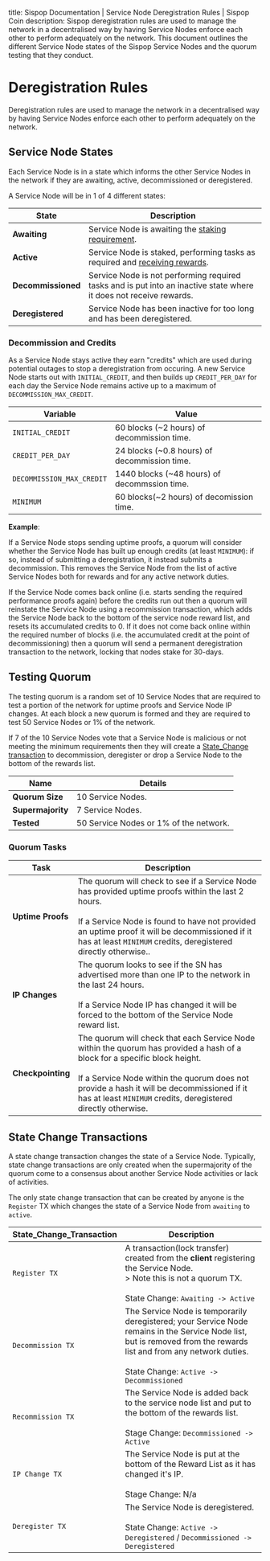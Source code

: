 title: Sispop Documentation | Service Node Deregistration Rules | Sispop Coin
description: Sispop deregistration rules are used to manage the network in a decentralised way by having Service Nodes enforce each other to perform adequately on the network. This document outlines the different Service Node states of the Sispop Service Nodes and the quorum testing that they conduct.

# Deregistration Rules
Deregistration rules are used to manage the network in a decentralised way by having Service Nodes enforce each other to perform adequately on the network.

## Service Node States
Each Service Node is in a state which informs the other Service Nodes in the network if they are awaiting, active, decommissioned or deregistered.

A Service Node will be in 1 of 4 different states:

| **State**                   | **Description**                                                                                                        |
|-----------------------------|------------------------------------------------------------------------------------------------------------------------|
| **Awaiting**                | Service Node is awaiting the [staking requirement](../StakingRequirement).                                             |
| **Active**                  | Service Node is staked, performing tasks as required and [receiving rewards](../../Advanced/Cryptoeconomics/#service-node-reward).|
| **Decommissioned**          | Service Node is not performing required tasks and is put into an inactive state where it does not receive rewards.     |
| **Deregistered**            | Service Node has been inactive for too long and has been deregistered.                                                 |

### Decommission and Credits
As a Service Node stays active they earn "credits" which are used during potential outages to stop a deregistration from occuring. A new Service Node starts out with `INITIAL_CREDIT`, and then builds up `CREDIT_PER_DAY` for each day the Service Node remains active up to a maximum of `DECOMMISSION_MAX_CREDIT`.

| **Variable**             | **Value**                                                              |
|--------------------------|------------------------------------------------------------------------|
| `INITIAL_CREDIT`         | 60 blocks (~2 hours) of decommission time.                             |
| `CREDIT_PER_DAY`         | 24 blocks (~0.8 hours) of decommission time.                           |
| `DECOMMISSION_MAX_CREDIT`| 1440 blocks (~48 hours) of decommssion time.                            |
| `MINIMUM`                | 60 blocks(~2 hours) of decomission time.|

**Example**:

If a Service Node stops sending uptime proofs, a quorum will consider whether the Service Node has built up enough credits (at least `MINIMUM`): if so, instead of submitting a deregistration, it instead submits a decommission.  This removes the Service Node from the list of active Service Nodes both for rewards and for any active network duties.  

If the Service Node comes back online (i.e. starts sending the required performance proofs again) before the credits run out then a quorum will reinstate the Service Node using a recommission transaction, which adds the Service Node back to the bottom of the service node reward list, and resets its accumulated credits to 0. If it does not come back online within the required number of blocks (i.e. the accumulated credit at the point of decommissioning) then a quorum will send a permanent deregistration transaction to the network, locking that nodes stake for 30-days. 

## Testing Quorum

The testing quorum is a random set of 10 Service Nodes that are required to test a portion of the network for uptime proofs and Service Node IP changes. At each block a new quorum is formed  and they are required to test 50 Service Nodes or 1% of the network. 

If 7 of the 10 Service Nodes vote that a Service Node is malicious or not meeting the minimum requirements then they will create a [State_Change transaction](#state-change-transactions) to decommission, deregister or drop a Service Node to the bottom of the rewards list.

| **Name**          | **Details**                                                            |
|-------------------|------------------------------------------------------------------------|
| **Quorum Size**   | 10 Service Nodes.                                                      |
| **Supermajority** | 7 Service Nodes.                                                       |
| **Tested**        | 50 Service Nodes or 1% of the network.                                 |

### Quorum Tasks

| **Task**          | **Description**     |
|-------------------|----------------------------|
| **Uptime Proofs** | The quorum will check to see if a Service Node has provided uptime proofs within the last 2 hours.<br><br> If a Service Node is found to have not provided an uptime proof it will be decommissioned if it has at least `MINIMUM` credits, deregistered directly otherwise.. |
| **IP Changes**    | The quorum looks to see if the SN has advertised more than one IP to the network in the last 24 hours.<br><br>If a Service Node IP has changed it will be forced to the bottom of the Service Node reward list.                                                              |
| **Checkpointing**    | The quorum will check that each Service Node within the quorum has provided a hash of a block for a specific block height.<br><br> If a Service Node within the quorum does not provide a hash it will be decommissioned if it has at least `MINIMUM` credits, deregistered directly otherwise.|

## State Change Transactions

A state change transaction changes the state of a Service Node. Typically, state change transactions are only created when the supermajority of the quorum come to a consensus about another Service Node activities or lack of activities.

The only state change transaction that can be created by anyone is the `Register` TX which changes the state of a Service Node from `awaiting` to `active`.

| **State_Change_Transaction**|**Description**|
|--------------------------|------------------|
| `Register TX`            | A transaction(lock transfer) created from the **client** registering the Service Node.<br> > Note this is not a quorum TX.<br><br> State Change: `Awaiting -> Active`                                                |
| `Decommission TX`        | The Service Node is temporarily deregistered; your Service Node remains in the Service Node list, but is removed from the rewards list and from any network duties.<br> <br>State Change: `Active -> Decommissioned` |
| `Recommission TX`        | The Service Node is added back to the service node list and put to the bottom of the rewards list.<br><br> Stage Change: `Decommissioned -> Active`                                                                                                             |
| `IP Change TX`           | The Service Node is put at the bottom of the Reward List as it has changed it's IP. <br><br>Stage Change: N/a                                                                                                      |
| `Deregister TX`          | The Service Node is deregistered.<br><br> State Change: `Active -> Deregistered` / `Decommissioned -> Deregistered`                                                                                                    |